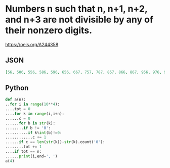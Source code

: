 # Numbers n such that n, n\+1, n\+2, and n\+3 are not divisible by any of their nonzero digits\.
https://oeis.org/A244358
## JSON
```JSON
[56, 506, 556, 586, 596, 656, 667, 757, 787, 857, 866, 867, 956, 976, 977, 5056, 5066, 5096, 5506, 5666, 5756, 5776, 5876, 5906, 5986, 5996, 6056, 6067, 6506, 6697, 6986, 7057, 7556, 7576, 7597, 7757, 7786, 7787, 7876, 7897, 7906, 7976, 7996, 8066, 8067, 8506, 8596, 8666, 8697]
```
## Python
```Python
def a(n):
..for i in range(10**4):
....tot = 0
....for k in range(i,i+n):
......c = 0
......for b in str(k):
........if b != '0':
..........if k%int(b)!=0:
............c += 1
......if c == len(str(k))-str(k).count('0'):
........tot += 1
....if tot == n:
......print(i,end=', ')
a(4)
```
